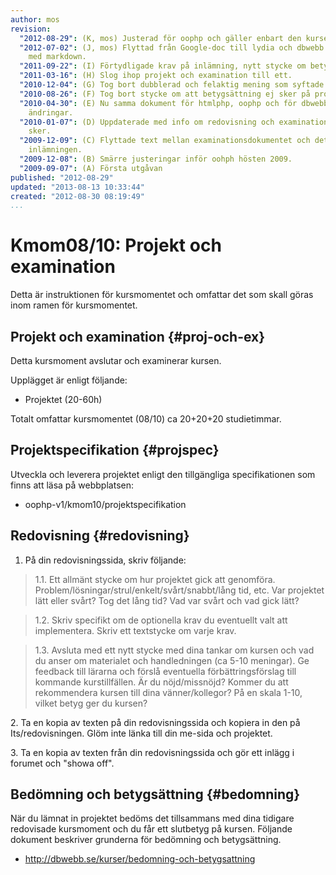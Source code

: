 ```yaml
---
author: mos
revision:
  "2012-08-29": (K, mos) Justerad för oophp och gäller enbart den kursen.
  "2012-07-02": (J, mos) Flyttad från Google-doc till lydia och dbwebb.se, formatterad
    med markdown.
  "2011-09-22": (I) Förtydligade krav på inlämning, nytt stycke om betygssättning.
  "2011-03-16": (H) Slog ihop projekt och examination till ett.
  "2010-12-04": (G) Tog bort dubblerad och felaktig mening som syftade på spel.
  "2010-08-26": (F) Tog bort stycke om att betygsättning ej sker på projektet.
  "2010-04-30": (E) Nu samma dokument för htmlphp, oophp och för dbwebb/dbwebb2. Redaktionella
    ändringar.
  "2010-01-07": (D) Uppdaterade med info om redovisning och examination, hur inlämning
    sker.
  "2009-12-09": (C) Flyttade text mellan examinationsdokumentet och detta. Förtydligade
    inlämningen.
  "2009-12-08": (B) Smärre justeringar inför oohph hösten 2009.
  "2009-09-07": (A) Första utgåvan
published: "2012-08-29"
updated: "2013-08-13 10:33:44"
created: "2012-08-30 08:19:49"
...
```

Kmom08/10: Projekt och examination
==================================

Detta är instruktionen för kursmomentet och omfattar det som skall göras inom ramen för kursmomentet.




Projekt och examination {#proj-och-ex}
--------------------------------------------------------------------

Detta kursmoment avslutar och examinerar kursen.

Upplägget är enligt följande:

* Projektet (20-60h)

Totalt omfattar kursmomentet (08/10) ca 20+20+20 studietimmar.


Projektspecifikation {#projspec}
--------------------------------------------------------------------

Utveckla och leverera projektet enligt den tillgängliga specifikationen som finns att läsa på webbplatsen:

* oophp-v1/kmom10/projektspecifikation


Redovisning {#redovisning}
--------------------------------------------------------------------

1. På din redovisningssida, skriv följande:

> 1.1. Ett allmänt stycke om hur projektet gick att genomföra. Problem/lösningar/strul/enkelt/svårt/snabbt/lång tid, etc. Var projektet lätt eller svårt? Tog det lång tid? Vad var svårt och vad gick lätt?

> 1.2. Skriv specifikt om de optionella krav du eventuellt valt att implementera. Skriv ett textstycke om varje krav. 

> 1.3. Avsluta med ett nytt stycke med dina tankar om kursen och vad du anser om materialet och handledningen (ca 5-10 meningar). Ge feedback till lärarna och förslå eventuella förbättringsförslag till kommande kurstillfällen. Är du nöjd/missnöjd? Kommer du att rekommendera kursen till dina vänner/kollegor? På en skala 1-10, vilket betyg ger du kursen?

2\. Ta en kopia av texten på din redovisningssida och kopiera in den på Its/redovisningen. Glöm inte länka till din me-sida och projektet. 

3\. Ta en kopia av texten från din redovisningssida och gör ett inlägg i forumet och "showa off".


Bedömning och betygsättning {#bedomning}
--------------------------------------------------------------------

När du lämnat in projektet bedöms det tillsammans med dina tidigare redovisade kursmoment och du får ett slutbetyg på kursen. Följande dokument beskriver grunderna för bedömning och betygsättning.

* <a href='http://dbwebb.se/kurser/bedomning-och-betygsattning'>http://dbwebb.se/kurser/bedomning-och-betygsattning</a>




